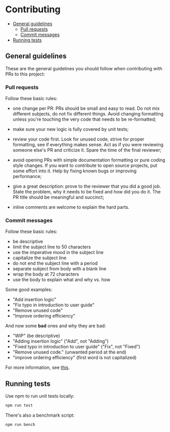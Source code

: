 
# Contributing

- [General guidelines](#general-guidelines)
  - [Pull requests](#pull-requests)
  - [Commit messages](#commit-messages)
- [Running tests](#running-tests)

## General guidelines

These are the general guidelines you should follow when contributing with PRs to this project:

### Pull requests

Follow these basic rules:

- one change per PR: PRs should be small and easy to read. Do not mix different subjects, do not fix different things. Avoid changing formatting unless you're touching the very code that needs to be re-formatted;

- make sure your new logic is fully covered by unit tests;

- review your code first. Look for unused code, strive for proper formatting, see if everything makes sense. Act as if you were reviewing someone else's PR and criticize it. Spare the time of the final reviewer;

- avoid opening PRs with simple documentation formatting or pure coding style changes. If you want to contribute to open source projects, put some effort into it. Help by fixing known bugs or improving performance;

- give a great description: prove to the reviewer that you did a good job. State the problem, why it needs to be fixed and how did you do it. The PR title should be meaningful and succinct;

- inline comments are welcome to explain the hard parts.

### Commit messages

Follow these basic rules:

* be descriptive
* limit the subject line to 50 characters
* use the imperative mood in the subject line
* capitalize the subject line
* do not end the subject line with a period
* separate subject from body with a blank line
* wrap the body at 72 characters
* use the body to explain what and why vs. how

Some good examples:

- "Add insertion logic"
- "Fix typo in introduction to user guide"
- "Remove unused code"
- "Improve ordering efficiency"

And now some **bad** ones and why they are bad:

- "WIP" (be descriptive)
- "Adding insertion logic" ("Add", not "Adding")
- "Fixed typo in introduction to user guide" ("Fix", not "Fixed")
- "Remove unused code." (unwanted period at the end)
- "improve ordering efficiency" (first word is not capitalized)

For more information, see [this](https://chris.beams.io/posts/git-commit/).

## Running tests

Use npm to run unit tests locally:

```sh
npm run test
````

There's also a benchmark script:

```sh
npm run bench
```
